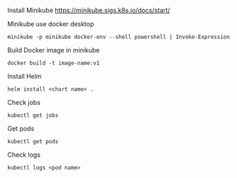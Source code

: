 Install Minikube
https://minikube.sigs.k8s.io/docs/start/

Minikube use docker desktop

```
minikube -p minikube docker-env --shell powershell | Invoke-Expression
```

Build Docker image in minikube

```
docker build -t image-name:v1
```

Install Helm

```
helm install <chart name> .
```

Check jobs

```
kubectl get jobs
```

Get pods
```
kubectl get pods
```

Check logs
```
kubectl logs <pod name>
```
